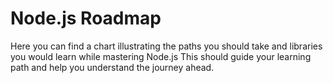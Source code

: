 # Node.js Roadmap
Here you can find a chart illustrating the paths you should take and libraries you would learn while mastering Node.js
This should guide your learning path and help you understand the journey ahead.
